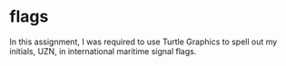 # flags
In this assignment, I was required to use Turtle Graphics to spell out my initials, UZN, in international maritime signal flags.
